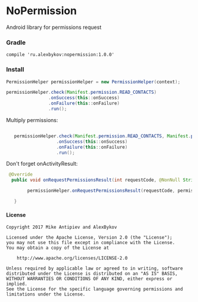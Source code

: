# NoPermission
Android library for permissions request


### Gradle

    compile 'ru.alexbykov:nopermission:1.0.0'


### Install

```java
PermissionHelper permissionHelper = new PermissionHelper(context);

permissionHelper.check(Manifest.permission.READ_CONTACTS)
                .onSuccess(this::onSuccess)
                .onFailure(this::onFailure)
                .run();
```

Multiply permissions:

```java

   permissionHelper.check(Manifest.permission.READ_CONTACTS, Manifest.permission.READ_CONTACTS, Manifest.permission.READ_PHONE_STATE)
                   .onSuccess(this::onSuccess)
                   .onFailure(this::onFailure)
                   .run();
```

Don't forget onActivityResult:

```java
 @Override
  public void onRequestPermissionsResult(int requestCode, @NonNull String[] permissions, @NonNull int[] grantResults)

        permissionHelper.onRequestPermissionsResult(requestCode, permissions, grantResults);

   }
```


#### License
```
Copyright 2017 Mike Antipiev and AlexBykov

Licensed under the Apache License, Version 2.0 (the "License");
you may not use this file except in compliance with the License.
You may obtain a copy of the License at

    http://www.apache.org/licenses/LICENSE-2.0

Unless required by applicable law or agreed to in writing, software
distributed under the License is distributed on an "AS IS" BASIS,
WITHOUT WARRANTIES OR CONDITIONS OF ANY KIND, either express or implied.
See the License for the specific language governing permissions and
limitations under the License.